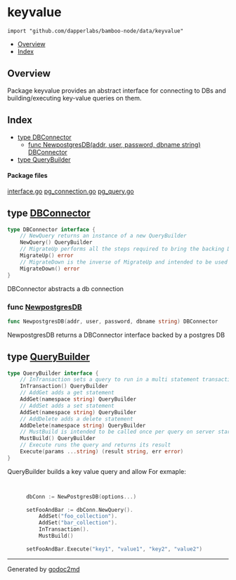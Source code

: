 

# keyvalue
`import "github.com/dapperlabs/bamboo-node/data/keyvalue"`

* [Overview](#pkg-overview)
* [Index](#pkg-index)

## <a name="pkg-overview">Overview</a>
Package keyvalue provides an abstract interface for connecting to DBs and building/executing key-value queries on them.




## <a name="pkg-index">Index</a>
* [type DBConnector](#DBConnector)
  * [func NewpostgresDB(addr, user, password, dbname string) DBConnector](#NewpostgresDB)
* [type QueryBuilder](#QueryBuilder)


#### <a name="pkg-files">Package files</a>
[interface.go](https://github.com/dapperlabs/bamboo-node/tree/master/data/keyvalue/interface.go) [pg_connection.go](https://github.com/dapperlabs/bamboo-node/tree/master/data/keyvalue/pg_connection.go) [pg_query.go](https://github.com/dapperlabs/bamboo-node/tree/master/data/keyvalue/pg_query.go)






## <a name="DBConnector">type</a> [DBConnector](https://github.com/dapperlabs/bamboo-node/tree/master/data/keyvalue/interface.go?s=182:547#L5)
``` go
type DBConnector interface {
    // NewQuery returns an instance of a new QueryBuilder
    NewQuery() QueryBuilder
    // MigrateUp performs all the steps required to bring the backing DB into an initialised state
    MigrateUp() error
    // MigrateDown is the inverse of MigrateUp and intended to be used in testing environment to achieve a "clean slate".
    MigrateDown() error
}
```
DBConnector abstracts a db connection







### <a name="NewpostgresDB">func</a> [NewpostgresDB](https://github.com/dapperlabs/bamboo-node/tree/master/data/keyvalue/pg_connection.go?s=204:271#L15)
``` go
func NewpostgresDB(addr, user, password, dbname string) DBConnector
```
NewpostgresDB returns a DBConnector interface backed by a postgres DB





## <a name="QueryBuilder">type</a> [QueryBuilder](https://github.com/dapperlabs/bamboo-node/tree/master/data/keyvalue/interface.go?s=855:1461#L29)
``` go
type QueryBuilder interface {
    // InTransaction sets a query to run in a multi statement transaction
    InTransaction() QueryBuilder
    // AddGet adds a get statement
    AddGet(namespace string) QueryBuilder
    // AddSet adds a set statement
    AddSet(namespace string) QueryBuilder
    // AddDelete adds a delete statement
    AddDelete(namespace string) QueryBuilder
    // MustBuild is intended to be called once per query on server startup for performance considerations of some providers.
    MustBuild() QueryBuilder
    // Execute runs the query and returns its result
    Execute(params ...string) (result string, err error)
}
```
QueryBuilder builds a key value query and allow
For exmaple:
```go


	  dbConn := NewPostgresDB(options...)
	
	  setFooAndBar := dbConn.NewQuery().
		  AddSet("foo_collection").
		  AddSet("bar_collection").
		  InTransaction().
		  MustBuild()
	
	  setFooAndBar.Execute("key1", "value1", "key2", "value2")

```














- - -
Generated by [godoc2md](http://godoc.org/github.com/lanre-ade/godoc2md)
